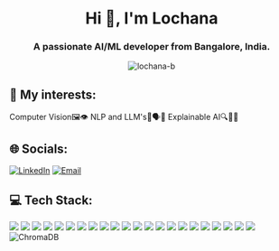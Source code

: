 <h1 align="center">Hi 👋, I'm Lochana</h1>
<h3 align="center">A passionate AI/ML developer from Bangalore, India.</h3>

<p align="center">
  <img src="https://komarev.com/ghpvc/?username=lochana-b&label=Profile%20views&color=0e75b6&style=flat" alt="lochana-b" />
</p>

## 💫 My interests:

<p align="left">
  Computer Vision🖼️👁️
  NLP and LLM's🧠🗣️📜
  Explainable AI🔍🤖🧩
</p>

## 🌐 Socials:

[![LinkedIn](https://img.shields.io/badge/LinkedIn-%230077B5.svg?&style=for-the-badge&logo=linkedin&logoColor=white)](https://www.linkedin.com/in/lochana-balivada/)
[![Email](https://img.shields.io/badge/Email-D14836?style=for-the-badge&logo=gmail&logoColor=white)](mailto:lochana22bcs59@iiitkottayam.ac.in)


## 💻 Tech Stack:

<p align="left">
  <img src="https://img.shields.io/badge/Python-3776AB.svg?style=for-the-badge&logo=python&logoColor=white"/>
  <img src="https://img.shields.io/badge/c-%2300599C.svg?style=for-the-badge&logo=c&logoColor=white"/>
  <img src="https://img.shields.io/badge/c++-%2300599C.svg?style=for-the-badge&logo=c%2B%2B&logoColor=white"/>
  <img src="https://img.shields.io/badge/Java-%23ED8B00.svg?style=for-the-badge&logo=java&logoColor=white"/>
  <img src="https://img.shields.io/badge/TensorFlow-FF6F00?style=for-the-badge&logo=tensorflow&logoColor=white" />
  <img src="https://img.shields.io/badge/CSS3-%231572B6.svg?style=for-the-badge&logo=css3&logoColor=white"/>
  <img src="https://img.shields.io/badge/JavaScript-F7DF1E.svg?style=for-the-badge&logo=javascript&logoColor=black"/>
  <img src="https://img.shields.io/badge/HTML5-E34F26.svg?style=for-the-badge&logo=html5&logoColor=white"/>
  <img src="https://img.shields.io/badge/R-276DC3.svg?style=for-the-badge&logo=r&logoColor=white"/>
  <img src="https://img.shields.io/badge/OpenCV-5C3EE8.svg?style=for-the-badge&logo=opencv&logoColor=white"/>
  <img src="https://img.shields.io/badge/MySQL-005C84?style=for-the-badge&logo=mysql&logoColor=white"/>
  <img src="https://img.shields.io/badge/Keras-D00000.svg?style=for-the-badge&logo=keras&logoColor=white"/>
  <img src="https://img.shields.io/badge/Matplotlib-11557C.svg?style=for-the-badge&logo=matplotlib&logoColor=white"/>
  <img src="https://img.shields.io/badge/NumPy-013243.svg?style=for-the-badge&logo=numpy&logoColor=white"/>
  <img src="https://img.shields.io/badge/Pandas-150458.svg?style=for-the-badge&logo=pandas&logoColor=white"/>
  <img src="https://img.shields.io/badge/PyTorch-EE4C2C.svg?style=for-the-badge&logo=pytorch&logoColor=white"/>
  <img src="https://img.shields.io/badge/scikit--learn-F7931E.svg?style=for-the-badge&logo=scikit-learn&logoColor=white"/>
  <img src="https://img.shields.io/badge/Git-F05032.svg?style=for-the-badge&logo=git&logoColor=white"/>
  <img src="https://img.shields.io/badge/Docker-2496ED.svg?style=for-the-badge&logo=docker&logoColor=white"/>
  <img src="https://img.shields.io/badge/MongoDB-47A248.svg?style=for-the-badge&logo=mongodb&logoColor=white"/>
  <img src="https://img.shields.io/badge/HuggingFace-FFD21F?style=for-the-badge&logo=huggingface&logoColor=black"/>
  <img src="https://img.shields.io/badge/LangChain-3A8FFF?style=for-the-badge&logo=python&logoColor=white"/>
  <img src="https://img.shields.io/badge/ChromaDB-9146FF?style=for-the-badge&logo=databricks&logoColor=white" alt="ChromaDB"/>
</p>


<!--
**lochana-b/lochana-b** is a ✨ _special_ ✨ repository because its `README.md` (this file) appears on your GitHub profile.

Here are some ideas to get you started:

- 🔭 I’m currently working on ...
- 🌱 I’m currently learning ...
- 👯 I’m looking to collaborate on ...
- 🤔 I’m looking for help with ...
- 💬 Ask me about ...
- 📫 How to reach me: ...
- 😄 Pronouns: ...
- ⚡ Fun fact: ...
-->
